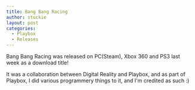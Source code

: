 ```yaml
---
title: Bang Bang Racing
author: stuckie
layout: post
categories:
  - Playbox
  - Releases
---
```

Bang Bang Racing was released on PC(Steam), Xbox 360 and PS3 last week as a download title!

It was a collaboration between Digital Reality and Playbox, and as part of Playbox, I did various programmery things to it, and I'm credited as such :)